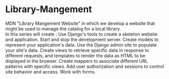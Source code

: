 # Library-Mangement
MDN "Library Mangement Website"  in which we develop a website that might be used to manage the catalog for a local library.  
In this series will create : 
Use Django's tools to create a skeleton website and application.
Start and stop the development server.
Create models to represent your application's data.
Use the Django admin site to populate your site's data. 
Create views to retrieve specific data in response to different requests, and templates to render the data as HTML to be displayed in the browser.
Create mappers to associate different URL patterns with specific views.
Add user authorization and sessions to control site behavior and access.
Work with forms. 

